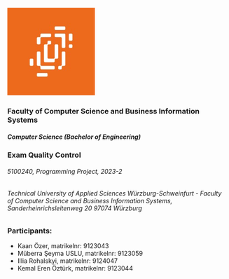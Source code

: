 ![alt text for screen readers](data_folder\img_data_folder\logo.jpg "Text to show on mouseover")

### Faculty of Computer Science and Business Information Systems

##### Computer Science (Bachelor of Engineering)

### Exam Quality Control

###### 5100240, Programming Project, 2023-2

###### Technical University of Applied Sciences Würzburg-Schweinfurt - Faculty of Computer Science and Business Information Systems, Sanderheinrichsleitenweg 20 97074 Würzburg

### Participants:

- Kaan Özer, matrikelnr: 9123043
- Müberra Şeyma USLU, matrikelnr: 9123059
- Illia Rohalskyi, matrikelnr: 9124047
- Kemal Eren Öztürk, matrikelnr: 9123044
